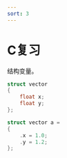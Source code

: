 ```yaml
---
sort: 3
---
```

# C复习

结构变量。

```c
struct vector
{
    float x;
    float y;
};

struct vector a = 
{
    .x = 1.0;
    .y = 1.2;
};


```

